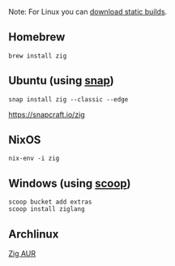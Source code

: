 Note: For Linux you can [download static builds](https://ziglang.org/download/).

## Homebrew

```
brew install zig
```

## Ubuntu (using [snap](https://snapcraft.io))

```
snap install zig --classic --edge
```

https://snapcraft.io/zig

## NixOS

```
nix-env -i zig
```

## Windows (using [scoop](http://scoop.sh/))

```
scoop bucket add extras
scoop install ziglang
```

## Archlinux

[Zig AUR](https://aur.archlinux.org/packages/zig/)
